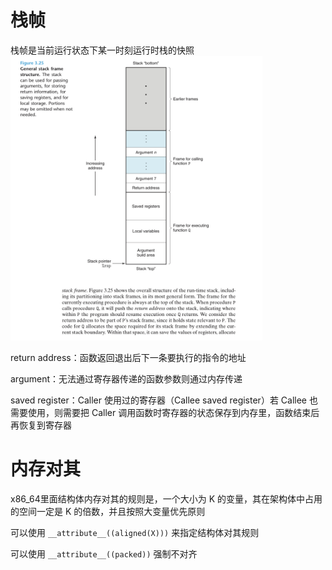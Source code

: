# 栈帧

栈帧是当前运行状态下某一时刻运行时栈的快照
<img src="../imgs/trapframe.jpeg" width=80%>

return address：函数返回退出后下一条要执行的指令的地址

argument：无法通过寄存器传递的函数参数则通过内存传递

saved register：Caller 使用过的寄存器（Callee saved register）若 Callee 也需要使用，则需要把 Caller 调用函数时寄存器的状态保存到内存里，函数结束后再恢复到寄存器


# 内存对其

x86_64里面结构体内存对其的规则是，一个大小为 K 的变量，其在架构体中占用的空间一定是 K 的倍数，并且按照大变量优先原则

可以使用 ```__attribute__((aligned(X)))``` 来指定结构体对其规则

可以使用 ```__attribute__((packed))``` 强制不对齐